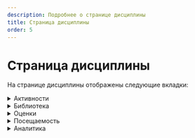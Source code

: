 ```yaml
---
description: Подробнее о странице дисциплины
title: Страница дисциплины
order: 5
---
```


# Страница дисциплины

На странице дисциплины отображены следующие вкладки:

<details>

<summary>Активности</summary>

На данной вкладке определяется порядок [активностей](../aktivnosti/) в [дисциплине](./), их группировка по Модулям/Темам. Здесь Студенты проходят обучение, последовательно изучая активности, выполняя задания и тесты.

<img src="../../.gitbook/assets/image (14) (1) (1) (1).png" alt="" data-size="original">

</details>

<details>

<summary>Библиотека</summary>

Библиотека дисциплины  - место, где могут храниться материалы и документы.\
Материалы видны всем, кто имеет доступ к Дисциплине, кроме материалов с типом [Тест](../../servisy/biblioteka/materialy/test/) (он виден студенту только в активности) и Шаблон активности/дисциплины (не виден студенту).

Преподаватель может разместить в библиотеке дисциплины дополнительные файлы или информацию по теме.

Наполнить библиотеку материалами можно заранее, до создания активностей. Это позволит  быстрее сформировать готовую дисциплину, не прикрепляя каждый раз   материал в активность,  а выбирая его из библиотеки.

![](<../../.gitbook/assets/image (25) (1) (1).png>)

Автоматически после добавления материала в Активность, в том числе, если активность создана из [шаблона](../../servisy/biblioteka/materialy/shablon-aktivnosti.md), в библиотеке новой Дисциплины появляется каталог "Материалы из образовательных активностей".

Все материалы в активностях будут попадать в этот каталог.

![](<../../.gitbook/assets/image (64) (1).png>)

</details>

<details>

<summary>Оценки</summary>

На данной вкладке можно:

* **Добавить промежуточный итог**

При наведении на область после активности, где планируется добавление промежуточно итога, появляется разделитель. Нужно кликнуть на него.

![](<../../.gitbook/assets/image (1) (1) (1) (1) (1) (1) (1) (1) (1) (1) (1) (1) (1) (1) (1) (1) (1) (1) (1) (1) (1) (1) (1) (1) (1) (1) (1) (1) (1) (1) (1) (1) (1) (1) (1) (1) (1) (1) (1) (1) (1) (1) (1) (1) (1) (1) (1) (1) (1) (1) (1) (1) (1) (1) (1) (1) (1) (1) (1) (1)  (19).png>)

Появится поле ввода для расчета Промежуточного итога, где  кликая по названиям активностей, вы добавляете их в формулу, затем расставляете нужные знаки и сохраняете.

![](<../../.gitbook/assets/image (44) (1) (1) (1).png>)

Последний столбец - Итоговая оценка по дисциплине.

![](<../../.gitbook/assets/image (61) (1) (1).png>)

* Выставить **Итоговые оценки (ведомость)**

![](<../../.gitbook/assets/image (65) (1) (1).png>)

В ведомость можно Импортировать итоговые оценки из последнего столбца в таблице оценок, либо проставить оценки самостоятельно,  или экспортировать её в Excel.

![](<../../.gitbook/assets/image (43) (1) (1) (1).png>)

**Если студент набрал по дисциплине 3,5 балла и выше - выставляется Зачтено.**

* **Показать/скрыть активности**

Преподаватель знает, за какие активности в дисциплине студенты могут получить оценки, какие активности участвуют в подведение итогов, а какие — нет. В системе реализована возможность скрыть/показать активности, для более удобной работы с таблицей оценок.

![](<../../.gitbook/assets/image (5) (1) (1) (1) (1) (1) (1) (1) (1) (1) (1).png>)

Вернуть скрытые активности можно, нажав три точки и выбрав нужный пункт.

![](<../../.gitbook/assets/image (50) (1).png>)



</details>

<details>

<summary>Посещаемость</summary>

Отметки о посещаемости выставляет Преподаватель.

Возможно проставить отметки  сразу всем студентам, если они присутствовали на занятии, посмотреть процент посещаемости по каждой из активностей.

![](<../../.gitbook/assets/image (49) (1).png>)

Для выгрузки таблицы посещаемости  нужно кликнуть на три точки и  экспортировать в Excel.\
<img src="../../.gitbook/assets/image (60) (1) (1).png" alt="" data-size="original">

На вкладке Посещаемость доступна фильтрация студентов по Потоку/Группе или поиск по ФИО.

<img src="../../.gitbook/assets/image (8) (1) (1) (1).png" alt="" data-size="original">

Для асинхронных программ при создании или редактировании  Дисциплины можно включить настройку "**Автоматически отмечать посещение активности**".  Студент будет проходить активность - нажимать кнопку "Завершить активность"/выполнять задания или контрольные, отметка о посещаемости будет проставляться автоматически.

<img src="../../.gitbook/assets/image (55) (1) (1) (1).png" alt="" data-size="original">

</details>

<details>

<summary>Аналитика</summary>

На вкладке  есть три столбца:

* Активности - процент освоенных студентом активностей к общему количеству активностей в дисциплине (устанавливается при создании или редактировании активности);
* Объём - процент освоенного объёма дисциплины  к общему объёму (устанавливается при создании или редактировании дисциплины);
* Действия студента - наглядное представление о том, сколько действий и в какой день в системе Odin совершил студент.

<img src="../../.gitbook/assets/image (54) (1) (1) (1).png" alt="" data-size="original">

</details>